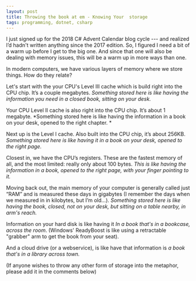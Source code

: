 ```yaml
---
layout: post
title: Throwing the book at em - Knowing Your  storage
tags: programming, dotnet, csharp
---
```


I just signed up for the 2018 C# Advent Calendar blog cycle --- and realized I’d hadn't written anything since the 2017 edition.  So, I figured I need a bit of a warm up before I get to the big one.   And since that one will also be dealing with memory issues, this will be a warm up in more ways than one.

In modern computers, we have various layers of memory where we store things.  How do they relate?

Let's start with the your CPU's Level III cache which is build right into the CPU chip.  It’s a couple  megabytes.  *Something stored here is like having the information you need in a closed book, sitting on your desk.*

Your CPU Level II cache is also right into the CPU chip.  It’s about 1 megabyte.  *Something stored here is like having the information in a book on your desk, opened to the right chapter. *

Next up is the Level I cache.  Also built into the CPU chip, it’s about 256KB.  *Something stored here is like having it in a book on your desk, opened to the right page.*

Closest in, we have the CPU’s registers.  These are the fastest memory of all, and the most limited: really only about 100 bytes.  *This is like having the information in a book, opened to the right page, with your finger pointing to it.*

Moving back out, the main memory of your computer is generally called just “RAM” and is measured these days in gigabytes (I remember the days when we measured in in kilobytes, but I’m old…).  *Something stored here is like having the book, closed, not on your desk, but sitting on a table nearby, in arm's reach.*

Information on your hard disk is like having it *In a book that's in a bookcase, across the room*.    (Windows' ReadyBoost is like using a retractable "grabber" arm to get the book from your seat).

And a cloud drive (or a webservice), is like have that information is *a book that's in a library across town.*

(If anyone wishes to throw any other form of storage into the metaphor, please add it in the comments below)
